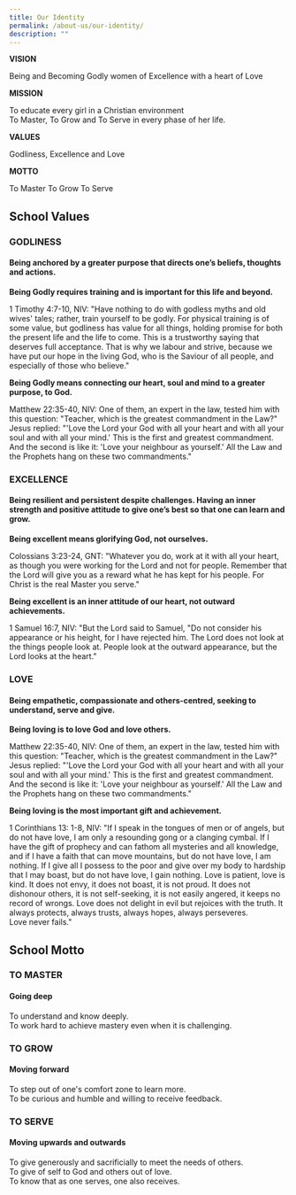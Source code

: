 ```yaml
---
title: Our Identity
permalink: /about-us/our-identity/
description: ""
---
```

**VISION**

Being and Becoming Godly women of Excellence with a heart of Love 



**MISSION**

To educate every girl in a Christian environment <br>
To Master, To Grow and To Serve in every phase of her life.



**VALUES** 

Godliness, Excellence and Love 



**MOTTO** 

To Master To Grow To Serve




## School Values ##


### GODLINESS ###

#### Being anchored by a greater purpose that directs one’s beliefs, thoughts and actions.

  
**Being Godly requires training and is important for this life and beyond.**

1 Timothy 4:7-10, NIV: "Have nothing to do with godless myths and old wives' tales; rather, train yourself to be godly. For physical training is of some value, but godliness has value for all things, holding promise for both the present life and the life to come. This is a trustworthy saying that deserves full acceptance. That is why we labour and strive, because we have put our hope in the living God, who is the Saviour of all people, and especially of those who believe."
  
	
**Being Godly means connecting our heart, soul and mind to a greater purpose, to God.**  

Matthew 22:35-40, NIV: One of them, an expert in the law, tested him with this question: "Teacher, which is the greatest commandment in the Law?"  
Jesus replied: "'Love the Lord your God with all your heart and with all your soul and with all your mind.' This is the first and greatest commandment. And the second is like it: 'Love your neighbour as yourself.' All the Law and the Prophets hang on these two commandments." 

  

### EXCELLENCE

#### Being resilient and persistent despite challenges. Having an inner strength and positive attitude to give one’s best so that one can learn and grow.

  
**Being excellent means glorifying God, not ourselves.**

Colossians 3:23-24, GNT: "Whatever you do, work at it with all your heart, as though you were working for the Lord and not for people. Remember that the Lord will give you as a reward what he has kept for his people. For Christ is the real Master you serve."


**Being excellent is an inner attitude of our heart, not outward achievements.**

1 Samuel 16:7, NIV: "But the Lord said to Samuel, "Do not consider his appearance or his height, for I have rejected him. The Lord does not look at the things people look at. People look at the outward appearance, but the Lord looks at the heart."

  

### LOVE

#### Being empathetic, compassionate and others-centred, seeking to understand, serve and give.


**Being loving is to love God and love others.**  

Matthew 22:35-40, NIV: One of them, an expert in the law, tested him with this question: "Teacher, which is the greatest commandment in the Law?"  
Jesus replied: "'Love the Lord your God with all your heart and with all your soul and with all your mind.' This is the first and greatest commandment. And the second is like it: 'Love your neighbour as yourself.' All the Law and the Prophets hang on these two commandments." 


**Being loving is the most important gift and achievement.**

1 Corinthians 13: 1-8, NIV: "If I speak in the tongues of men or of angels, but do not have love, I am only a resounding gong or a clanging cymbal. If I have the gift of prophecy and can fathom all mysteries and all knowledge, and if I have a faith that can move mountains, but do not have love, I am nothing. If I give all I possess to the poor and give over my body to hardship that I may boast, but do not have love, I gain nothing.
Love is patient, love is kind. It does not envy, it does not boast, it is not proud. It does not dishonour others, it is not self-seeking, it is not easily angered, it keeps no record of wrongs. Love does not delight in evil but rejoices with the truth. It always protects, always trusts, always hopes, always perseveres.  
Love never fails."




## School Motto


### TO MASTER

#### Going deep

To understand and know deeply.  
To work hard to achieve mastery even when it is challenging.  
  

### TO GROW

#### Moving forward

To step out of one's comfort zone to learn more.  
To be curious and humble and willing to receive feedback.  
  

### TO SERVE

#### Moving upwards and outwards

To give generously and sacrificially to meet the needs of others.  
To give of self to God and others out of love.  
To know that as one serves, one also receives.